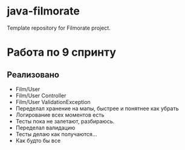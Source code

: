 # java-filmorate
Template repository for Filmorate project.

# Работа по 9 спринту
## Реализовано
* Film/User
* Film/User Controller
* Film/User ValidationException
* Переделал хранение на мапы, быстрее и понятнее как убрать 
* Логирование всех моментов есть
* Тесты пока не залетают, разбираюсь.
* Переделал валидацию
* Тесты делаю как получаются...
* Как будто бы все
